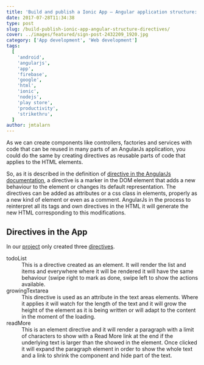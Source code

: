 ```yaml
---
title: 'Build and publish a Ionic App – Angular application structure: directives'
date: 2017-07-28T11:34:38
type: post
slug: /build-publish-ionic-app-angular-structure-directives/
cover: ../images/featured/sign-post-2432209_1920.jpg
category: ['App development', 'Web development']
tags:
  [
    'android',
    'angularjs',
    'app',
    'firebase',
    'google',
    'html',
    'ionic',
    'nodejs',
    'play store',
    'productivity',
    'strikethru',
  ]
author: jmtalarn
---
```


As we can create components like controllers, factories and services with code that can be reused in many parts of an AngularJs application, you could do the same by creating directives as reusable parts of code that applies to the HTML elements.
<!--more-->
So, as it is described in the definition of <a href="https://docs.angularjs.org/guide/directive">directive in the AngularJs documentation</a>, a directive is a marker in the DOM element that adds a new behaviour to the element or changes its default representation. The directives can be added as attributes or a css class in elements, properly as a new kind of element or even as a comment. AngularJs in the process to reinterpret all its tags and own directives in the HTML it will generate the new HTML corresponding to this modifications.</p>
<h2>Directives in the App</h2>
<p>In our <a href="http://blog.jmtalarn.com/build-publish-ionic-app-i-idea/">project</a> only created three <a href="https://github.com/jmtalarn/strikethru/blob/master/www/js/directives.js">directives</a>.</p>
<dl>
<dt>todoList</dt>
<dd>This is a directive created as an element. It will render the list and items and everywhere where it will be rendered it will have the same behaviour (swipe right to mark as done, swipe left to show the actions available.</dd>
<dt>growingTextarea</dt>
<dd>This directive is used as an attribute in the text areas elements. Where it applies it will watch for the length of the text and it will grow the height of the element as it is being written or will adapt to the content in the moment of the loading.</dd>
<dt>readMore</dt>
<dd>This is an element directive and it will render a paragraph with a limit of characters to show with a Read More link at the end if the underlying text is larger than the showed in the element. Once clicked it will expand the paragraph element in order to show the whole text and a link to shrink the component and hide part of the text.</dd>
</dl>
